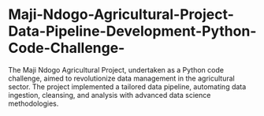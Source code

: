 # Maji-Ndogo-Agricultural-Project-Data-Pipeline-Development-Python-Code-Challenge-
The Maji Ndogo Agricultural Project, undertaken as a Python code challenge, aimed to revolutionize data management in the agricultural sector. The project implemented a tailored data pipeline, automating data ingestion, cleansing, and analysis with advanced data science methodologies.
